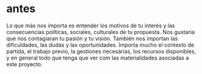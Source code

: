 # antes
Lo que más nos importa es entender los motivos de tu interés y las consecuencias políticas, sociales, culturales de tu propuesta. Nos gustaria que nos contagiaran tu pasión y tu visión. También nos importan las dificuldades, las dudas y las oportunidades.
Importa  mucho el contexto de partida, el trabajo previo, la gestiones necesárias, los recursos disponibles, y en general todo que tenga que ver com las materialidades asociadas a este proyecto. 
